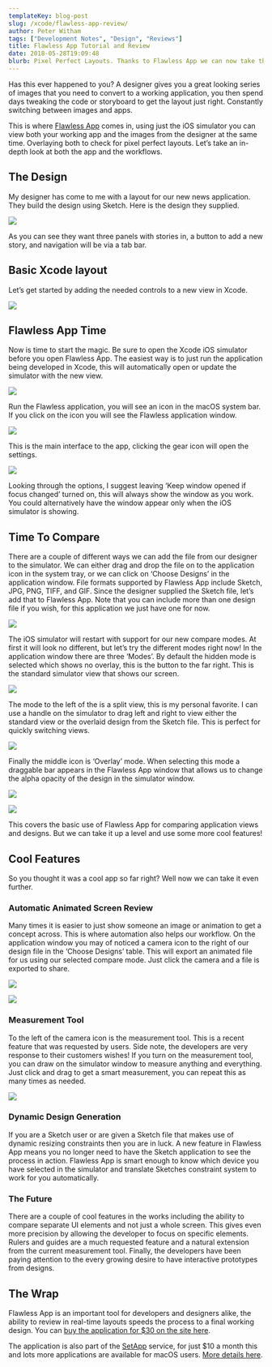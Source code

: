 ```yaml
---
templateKey: blog-post
slug: /xcode/flawless-app-review/
author: Peter Witham
tags: ["Development Notes", "Design", "Reviews"]
title: Flawless App Tutorial and Review
date: 2018-05-28T19:09:48
blurb: Pixel Perfect Layouts. Thanks to Flawless App we can now take those designs and get them pixel perfect accurate in our applications.
---
```


Has this ever happened to you? A designer gives you a great looking series of images that you need to convert to a working application, you then spend days tweaking the code or storyboard to get the layout just right. Constantly switching between images and apps.

This is where [Flawless App](https://vrlps.co/C18wV1u/cp) comes in, using just the iOS simulator you can view both your working app and the images from the designer at the same time. Overlaying both to check for pixel perfect layouts. Let’s take an in-depth look at both the app and the workflows.

## The Design

My designer has come to me with a layout for our new news application. They build the design using Sketch. Here is the design they supplied.

![](https://peterwitham.com/wp-content/uploads/2018/05/iPhone-X.png)

As you can see they want three panels with stories in, a button to add a new story, and navigation will be via a tab bar.

## Basic Xcode layout

Let’s get started by adding the needed controls to a new view in Xcode.

![](https://peterwitham.com/wp-content/uploads/2018/05/Capto_Capture-2018-05-28_02-44-07_AM-458x1024.png)

## Flawless App Time

Now is time to start the magic. Be sure to open the Xcode iOS simulator before you open Flawless App. The easiest way is to just run the application being developed in Xcode, this will automatically open or update the simulator with the new view.

![](https://peterwitham.com/wp-content/uploads/2018/05/Capto_Capture-2018-05-28_02-47-00_AM-579x1024.png)

Run the Flawless application, you will see an icon in the macOS system bar. If you click on the icon you will see the Flawless application window.

![](https://peterwitham.com/wp-content/uploads/2018/05/Capto_Capture-2018-05-28_02-50-02_AM.png)

This is the main interface to the app, clicking the gear icon will open the settings.

![](https://peterwitham.com/wp-content/uploads/2018/05/Capto_Capture-2018-05-28_02-51-29_AM.png)

Looking through the options, I suggest leaving ‘Keep window opened if focus changed’ turned on, this will always show the window as you work. You could alternatively have the window appear only when the iOS simulator is showing.

## Time To Compare

There are a couple of different ways we can add the file from our designer to the simulator. We can either drag and drop the file on to the application icon in the system tray, or we can click on ‘Choose Designs’ in the application window. File formats supported by Flawless App include Sketch, JPG, PNG, TIFF, and GIF. Since the designer supplied the Sketch file, let’s add that to Flawless App. Note that you can include more than one design file if you wish, for this application we just have one for now.

![](https://peterwitham.com/wp-content/uploads/2018/05/Capto_Capture-2018-05-28_02-59-06_AM.png)

The iOS simulator will restart with support for our new compare modes. At first it will look no different, but let’s try the different modes right now! In the application window there are three ‘Modes’. By default the hidden mode is selected which shows no overlay, this is the button to the far right. This is the standard simulator view that shows our screen.

![](https://peterwitham.com/wp-content/uploads/2018/05/Capto_Capture-2018-05-28_02-47-00_AM-1-579x1024.png)

The mode to the left of the is a split view, this is my personal favorite. I can use a handle on the simulator to drag left and right to view either the standard view or the overlaid design from the Sketch file. This is perfect for quickly switching views.

![](https://peterwitham.com/wp-content/uploads/2018/05/Capto_Capture-2018-05-28_03-07-56_AM-579x1024.png)

Finally the middle icon is ‘Overlay’ mode. When selecting this mode a draggable bar appears in the Flawless App window that allows us to change the alpha opacity of the design in the simulator window.

![](https://peterwitham.com/wp-content/uploads/2018/05/Capto_Capture-2018-05-28_03-09-38_AM.png)

![](https://peterwitham.com/wp-content/uploads/2018/05/Capto_Capture-2018-05-28_03-09-56_AM-579x1024.png)

This covers the basic use of Flawless App for comparing application views and designs. But we can take it up a level and use some more cool features!

## Cool Features

So you thought it was a cool app so far right? Well now we can take it even further.

### Automatic Animated Screen Review

Many times it is easier to just show someone an image or animation to get a concept across. This is where automation also helps our workflow. On the application window you may of noticed a camera icon to the right of our design file in the ‘Choose Designs’ table. This will export an animated file for us using our selected compare mode. Just click the camera and a file is exported to share.

![](https://peterwitham.com/wp-content/uploads/2018/05/iPhone-X-iPhone-X-28-May-2018-03-16-55-473x1024.gif)

![](https://peterwitham.com/wp-content/uploads/2018/05/iPhone-X-iPhone-X-28-May-2018-03-17-23-473x1024.gif)

### Measurement Tool

To the left of the camera icon is the measurement tool. This is a recent feature that was requested by users. Side note, the developers are very response to their customers wishes! If you turn on the measurement tool, you can draw on the simulator window to measure anything and everything. Just click and drag to get a smart measurement, you can repeat this as many times as needed.

![](https://peterwitham.com/wp-content/uploads/2018/05/Capto_Capture-2018-05-28_03-20-53_AM-579x1024.png)

### Dynamic Design Generation

If you are a Sketch user or are given a Sketch file that makes use of dynamic resizing constraints then you are in luck. A new feature in Flawless App means you no longer need to have the Sketch application to see the process in action. Flawless App is smart enough to know which device you have selected in the simulator and translate Sketches constraint system to work for you automatically.

### The Future

There are a couple of cool features in the works including the ability to compare separate UI elements and not just a whole screen. This gives even more precision by allowing the developer to focus on specific elements. Rulers and guides are a much requested feature and a natural extension from the current measurement tool. Finally, the developers have been paying attention to the every growing desire to have interactive prototypes from designs.

## The Wrap

Flawless App is an important tool for developers and designers alike, the ability to review in real-time layouts speeds the process to a final working design. You can [buy the application for $30 on the site here](https://vrlps.co/C18wV1u/cp).

The application is also part of the [SetApp](https://pw.d.pr/7f31K6) service, for just $10 a month this and lots more applications are available for macOS users. [More details here](https://pw.d.pr/7f31K6).

